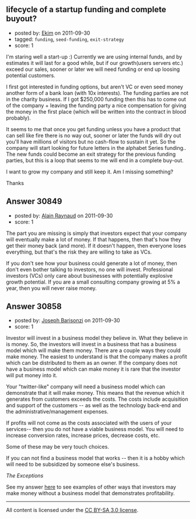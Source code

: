 ## lifecycle of a startup funding and complete buyout?

- posted by: [Ekim](https://stackexchange.com/users/-1/13614-ekim) on 2011-09-30
- tagged: `funding`, `seed-funding`, `exit-strategy`
- score: 1

I'm staring well a start-up :) Currently we are using internal funds, and by estimates it will last for a good while, but if our growth(users servers etc.) exceed our sales, sooner or later we will need funding or end up loosing potential customers. 

I first got interested in funding options, but aren't VC or even seed money another form of a bank loan (with 10x interests). The funding parties are not in the charity business. If I got $250,000 funding then this has to come out of the company + leaving the funding party a nice compensation for giving the money in the first place (which will be written into the contract in blood probably).

It seems to me that once you get funding unless you have a product that can sell like fire there is no way out, sooner or later the funds will dry out you'll have millions of visitors but no cash-flow to sustain it yet. So the company will start looking for future letters in the alphabet Series funding.. The new funds could become an exit strategy for the previous funding parties, but this is a loop that seems to me will end in a complete buy-out.

I want to grow my company and still keep it. Am I missing something?

Thanks


## Answer 30849

- posted by: [Alain Raynaud](https://stackexchange.com/users/-1/502-alain-raynaud) on 2011-09-30
- score: 1

The part you are missing is simply that investors expect that your company will eventually make a lot of money. If that happens, then that's how they get their money back (and more). If it doesn't happen, then everyone loses everything, but that's the risk they are willing to take as VCs.

If you don't see how your business could generate a lot of money, then don't even bother talking to investors, no one will invest. Professional investors (VCs) only care about businesses with potentially explosive growth potential. If you are a small consulting company growing at 5% a year, then you will never raise money.


## Answer 30858

- posted by: [Joseph Barisonzi](https://stackexchange.com/users/-1/8791-joseph-barisonzi) on 2011-09-30
- score: 1

<p>Investor will invest in a business model they believe in. What they believe in is money. So, the investors will invest in a business that has a business model which will make them money. There are a couple ways they could make money. The easiest to understand is that the company makes a profit which can be distributed to them as an owner. If the company does not have a business model which can make money it is rare that the investor will put money into it. </p>

<p>Your "twitter-like" company will need a business model which can demonstrate that it will make money. This means that the revenue which it generates from customers exceeds the costs. The costs include acquisition and support of the customers -- as well as the technology back-end and the administrative/management expenses. </p>

<p>If profits will not come as the costs associated with the users of your services-- then you do not have a viable business model. You will need to increase conversion rates, increase prices, decrease costs, etc. </p>

<p>Some of these may be very touch choices. </p>

<p>If you can not find a business model that works -- then it is a hobby which will need to be subsidized by someone else's business. </p>

<p><em>The Exceptions</em></p>

<p>See my answer <a href="http://answers.onstartups.com/questions/29458/dolphin-browser-business-model/30856#30856">here</a> to see examples of other ways that investors may make money without a business model that demonstrates profitability.</p>




---

All content is licensed under the [CC BY-SA 3.0 license](https://creativecommons.org/licenses/by-sa/3.0/).
